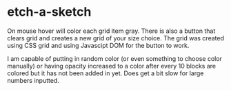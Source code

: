 # etch-a-sketch

On mouse hover will color each grid item gray. There is also a button that clears grid and creates a new grid of your size choice.
The grid was created using CSS grid and using Javascipt DOM for the button to work.

I am capable of putting in random color (or even something to choose color manually) or having opacity increased to a color after every 10 blocks are colored but it has not been added in yet. Does get a bit slow for large numbers inputted. 
